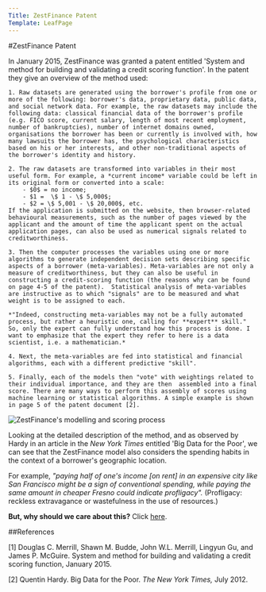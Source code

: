 ```yaml
---
Title: ZestFinance Patent
Template: LeafPage
---
```


#ZestFinance Patent

In January 2015, ZestFinance was granted a patent entitled 'System and method for building and validating a credit scoring function'. In the patent they give an overview of the method used: 

	1. Raw datasets are generated using the borrower's profile from one or more of the following: borrower's data, proprietary data, public data, and social network data. For example, the raw datasets may include the following data: classical financial data of the borrower's profile (e.g. FICO score, current salary, length of most recent employment, number of bankruptcies), number of internet domains owned, organisations the borrower has been or currently is involved with, how many lawsuits the borrower has, the psychological characteristics based on his or her interests, and other non-traditional aspects of the borrower's identity and history.
	
	2. The raw datasets are transformed into variables in their most useful form. For example, a *current income* variable could be left in its original form or converted into a scale: 
		- $0$ = no income;
		- $1 =  \$ 1 - \$ 5,000$;
		- $2 = \$ 5,001 - \$ 20,000$, etc.
    If the application is submitted on the website, then browser-related behavioural measurements, such as the number of pages viewed by the applicant and the amount of time the applicant spent on the actual application pages, can also be used as numerical signals related to creditworthiness.
  
	3. Then the computer processes the variables using one or more algorithms to generate independent decision sets describing specific aspects of a borrower (meta-variables). Meta-variables are not only a measure of creditworthiness, but they can also be useful in constructing a credit-scoring function (the reasons why can be found on page 4-5 of the patent).  Statistical analysis of meta-variables are instructive as to which "signals" are to be measured and what weight is to be assigned to each. 
	
	*"Indeed, constructing meta-variables may not be a fully automated process, but rather a heuristic one, calling for **expert** skill." So, only the expert can fully understand how this process is done. I want to emphasize that the expert they refer to here is a data scientist, i.e. a mathematician.*
	
	4. Next, the meta-variables are fed into statistical and financial algorithms, each with a different predictive "skill". 
	
	5. Finally, each of the models then "vote" with weightings related to their individual importance, and they are then  assembled into a final score. There are many ways to perform this assembly of scores using machine learning or statistical algorithms. A simple example is shown in page 5 of the patent document [2]. 

![ZestFinance's modelling and scoring process](http://cueimps.soc.srcf.net/course/media/ZestFinance.png "ZestFinance's modelling and scoring process [5]")

Looking at the detailed description of the method, and as observed by Hardy in an article in the *New York Times* entitled 'Big Data for the Poor', we can see that the ZestFinance model also considers the spending habits in the context of a borrower's geographic location. 

For example, *"paying half of one's income [on rent] in an expensive city like San Francisco might be a sign of conventional spending, while paying the same amount in cheaper Fresno could indicate profligacy".* (Profligacy: reckless extravagance or wastefulness in the use of resources.)

**But, why should we care about this?** Click [here](http://cueimps.soc.srcf.net/course/course/credit-scores/Credit_Scores/zestfinance/patent/discussion).

##References

[1] Douglas C. Merrill, Shawn M. Budde, John W.L. Merrill, Lingyun Gu, and James P. McGuire. System and method for building and validating a credit scoring function, January 2015. 

[2] Quentin Hardy. Big Data for the Poor. *The New York Times,* July 2012. 
